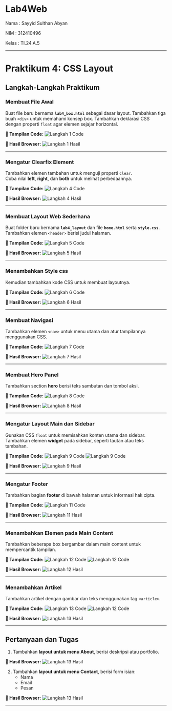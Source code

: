 # Lab4Web
<p>Nama  : Sayyid Sulthan Abyan</p>
<p>NIM   : 312410496</p>
<p>Kelas : TI.24.A.5</p>

---

# Praktikum 4: CSS Layout

## Langkah-Langkah Praktikum

### Membuat File Awal
Buat file baru bernama **`lab4_box.html`** sebagai dasar layout. Tambahkan tiga buah `<div>` untuk memahami konsep box. Tambahkan deklarasi CSS dengan properti `float` agar elemen sejajar horizontal.

**📸 Tampilan Code:**
![Langkah 1 Code](img/code1.png)

**📸 Hasil Browser:**
![Langkah 1 Hasil](img/hasil1.png)

---

### Mengatur Clearfix Element
Tambahkan elemen tambahan untuk menguji properti `clear`.  
Coba nilai **left**, **right**, dan **both** untuk melihat perbedaannya.

**📸 Tampilan Code:**
![Langkah 4 Code](img/code2.png)

**📸 Hasil Browser:**
![Langkah 4 Hasil](img/hasil2.png)

---

### Membuat Layout Web Sederhana
Buat folder baru bernama **`lab4_layout`** dan file **`home.html`** serta **`style.css`**. Tambahkan elemen `<header>` berisi judul halaman. 

**📸 Tampilan Code:**
![Langkah 5 Code](img/code3.png)

**📸 Hasil Browser:**
![Langkah 5 Hasil](img/hasil3.png)

---

### Menambahkan Style css
Kemudian tambahkan kode CSS untuk membuat layoutnya.

**📸 Tampilan Code:**
![Langkah 6 Code](img/code4.png)

**📸 Hasil Browser:**
![Langkah 6 Hasil](img/hasil4.png)

---

### Membuat Navigasi
Tambahkan elemen `<nav>` untuk menu utama dan atur tampilannya menggunakan CSS.

**📸 Tampilan Code:**
![Langkah 7 Code](img/code5.png)

**📸 Hasil Browser:**
![Langkah 7 Hasil](img/hasil5.png)

---

### Membuat Hero Panel
Tambahkan section **hero** berisi teks sambutan dan tombol aksi.

**📸 Tampilan Code:**
![Langkah 8 Code](img/code6.png)

**📸 Hasil Browser:**
![Langkah 8 Hasil](img/hasil6.png)

---

### Mengatur Layout Main dan Sidebar
Gunakan CSS `float` untuk memisahkan konten utama dan sidebar. Tambahkan elemen **widget** pada sidebar, seperti tautan atau teks tambahan.

**📸 Tampilan Code:**
![Langkah 9 Code](img/code7.png)
![Langkah 9 Code](img/code7_1.png)

**📸 Hasil Browser:**
![Langkah 9 Hasil](img/hasil7.png)

---

### Mengatur Footer
Tambahkan bagian **footer** di bawah halaman untuk informasi hak cipta.

**📸 Tampilan Code:**
![Langkah 11 Code](img/code8.png)

**📸 Hasil Browser:**
![Langkah 11 Hasil](img/hasil8.png)

---

### Menambahkan Elemen pada Main Content
Tambahkan beberapa box bergambar dalam main content untuk mempercantik tampilan.

**📸 Tampilan Code:**
![Langkah 12 Code](img/code9.png)
![Langkah 12 Code](img/code9_1.png)

**📸 Hasil Browser:**
![Langkah 12 Hasil](img/hasil9.png)

---

### Menambahkan Artikel
Tambahkan artikel dengan gambar dan teks menggunakan tag `<article>`.

**📸 Tampilan Code:**
![Langkah 13 Code](img/code10.png)
![Langkah 12 Code](img/code10_1.png)

**📸 Hasil Browser:**
![Langkah 13 Hasil](img/hasil10.png)

---

## Pertanyaan dan Tugas
1. Tambahkan **layout untuk menu About**, berisi deskripsi atau portfolio.

**📸 Hasil Browser:**
![Langkah 13 Hasil](img/hasil11.png)

2. Tambahkan **layout untuk menu Contact**, berisi form isian:  
   - Nama  
   - Email  
   - Pesan  

**📸 Hasil Browser:**
![Langkah 13 Hasil](img/hasil12.png)

---

